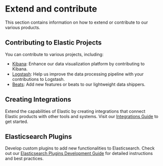 # Extend and contribute

This section contains information on how to extend or contribute to our various products.

## Contributing to Elastic Projects

You can contribute to various projects, including:

- [Kibana](asciidocalypse://docs/extend/index.md): Enhance our data visualization platform by contributing to Kibana.
- [Logstash](asciidocalypse://docs/extend/index.md): Help us improve the data processing pipeline with your contributions to Logstash.
- [Beats](asciidocalypse://docs/extend/index.md): Add new features or beats to our lightweight data shippers.

## Creating Integrations

Extend the capabilities of Elastic by creating integrations that connect Elastic products with other tools and systems. Visit our [Integrations Guide](asciidocalypse://docs/extend/index.md) to get started.

## Elasticsearch Plugins

Develop custom plugins to add new functionalities to Elasticsearch. Check out our [Elasticsearch Plugins Development Guide](asciidocalypse://docs/extend/index.md) for detailed instructions and best practices.

